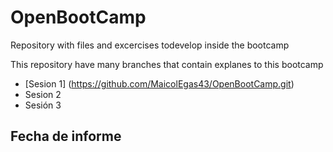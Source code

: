 # OpenBootCamp
Repository with files and excercises todevelop inside the bootcamp

This repository have many branches that contain explanes to this bootcamp
* [Sesion 1] (https://github.com/MaicolEgas43/OpenBootCamp.git)
* Sesion 2
* Sesión 3 
## Fecha de informe
